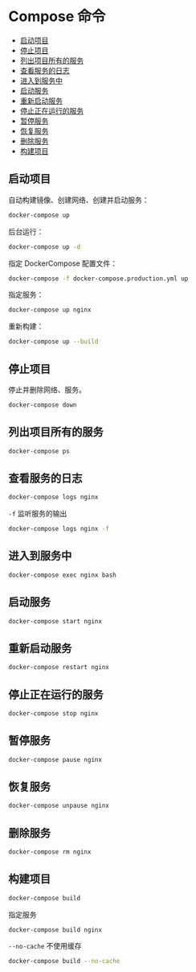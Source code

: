 # Compose 命令

- [启动项目](#启动项目)
- [停止项目](#停止项目)
- [列出项目所有的服务](#列出项目所有的服务)
- [查看服务的日志](#查看服务的日志)
- [进入到服务中](#进入到服务中)
- [启动服务](#启动服务)
- [重新启动服务](#重新启动服务)
- [停止正在运行的服务](#停止正在运行的服务)
- [暂停服务](#暂停服务)
- [恢复服务](#恢复服务)
- [删除服务](#删除服务)
- [构建项目](#构建项目)

## 启动项目

自动构建镜像、创建网络、创建并启动服务：

```bash
docker-compose up
```

后台运行：

```bash
docker-compose up -d
```

指定 DockerCompose 配置文件：

```bash
docker-compose -f docker-compose.production.yml up
```

指定服务：

```bash
docker-compose up nginx
```

重新构建：

```bash
docker-compose up --build
```

## 停止项目

停止并删除网络、服务。

```bash
docker-compose down
```

## 列出项目所有的服务

```bash
docker-compose ps
```

## 查看服务的日志

```bash
docker-compose logs nginx
```

`-f` 监听服务的输出

```bash
docker-compose logs nginx -f
```

## 进入到服务中

```bash
docker-compose exec nginx bash
```

## 启动服务

```bash
docker-compose start nginx
```

## 重新启动服务

```bash
docker-compose restart nginx
```

## 停止正在运行的服务

```bash
docker-compose stop nginx
```

## 暂停服务

```bash
docker-compose pause nginx
```

## 恢复服务

```bash
docker-compose unpause nginx
```

## 删除服务

```bash
docker-compose rm nginx
```

## 构建项目

```bash
docker-compose build
```

指定服务

```bash
docker-compose build nginx
```

`--no-cache` 不使用缓存

```bash
docker-compose build --no-cache
```